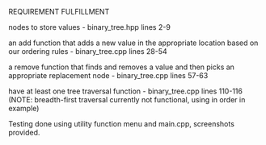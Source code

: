REQUIREMENT FULFILLMENT 

nodes to store values - binary_tree.hpp lines 2-9

an add function that adds a new value in the appropriate location based on our ordering rules - binary_tree.cpp lines 28-54

a remove function that finds and removes a value and then picks an appropriate replacement node - binary_tree.cpp lines 57-63

have at least one tree traversal function - binary_tree.cpp lines 110-116 (NOTE: breadth-first traversal currently not functional, using in order in example) 

Testing done using utility function menu and main.cpp, screenshots provided.
